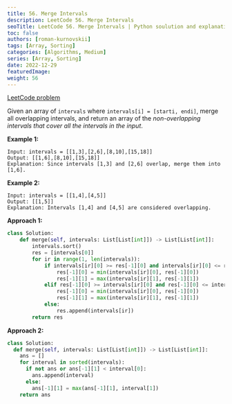 ```yaml
---
title: 56. Merge Intervals
description: LeetCode 56. Merge Intervals
seoTitle: LeetCode 56. Merge Intervals | Python soulution and explanation
toc: false
authors: [roman-kurnovskii]
tags: [Array, Sorting]
categories: [Algorithms, Medium]
series: [Array, Sorting]
date: 2022-12-29
featuredImage:
weight: 56
---
```



[LeetCode problem](https://leetcode.com/problems/maximum-subarray/)

Given an array of `intervals` where `intervals[i] = [starti, endi]`, merge all overlapping intervals, and return an array of the *non-overlapping intervals that cover all the intervals in the input*.

**Example 1:**

    Input: intervals = [[1,3],[2,6],[8,10],[15,18]]
    Output: [[1,6],[8,10],[15,18]]
    Explanation: Since intervals [1,3] and [2,6] overlap, merge them into [1,6].

**Example 2:**

    Input: intervals = [[1,4],[4,5]]
    Output: [[1,5]]
    Explanation: Intervals [1,4] and [4,5] are considered overlapping.

**Approach 1:**

```python
class Solution:
    def merge(self, intervals: List[List[int]]) -> List[List[int]]:
        intervals.sort()
        res = [intervals[0]]
        for ir in range(1, len(intervals)):
            if intervals[ir][0] >= res[-1][0] and intervals[ir][0] <= res[-1][1]: # [1,3],[2,6]
                res[-1][0] = min(intervals[ir][0], res[-1][0])
                res[-1][1] = max(intervals[ir][1], res[-1][1])
            elif res[-1][0] >= intervals[ir][0] and res[-1][0] <= intervals[ir][1]: # [1,3],[0,4]
                res[-1][0] = min(intervals[ir][0], res[-1][0])
                res[-1][1] = max(intervals[ir][1], res[-1][1])
            else:
                res.append(intervals[ir])
        return res
```

**Approach 2:**

```python
class Solution:
  def merge(self, intervals: List[List[int]]) -> List[List[int]]:
    ans = []
    for interval in sorted(intervals):
      if not ans or ans[-1][1] < interval[0]:
        ans.append(interval)
      else:
        ans[-1][1] = max(ans[-1][1], interval[1])
    return ans
```

